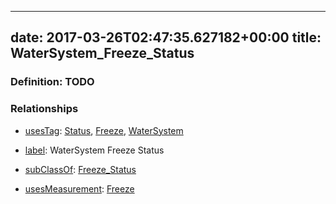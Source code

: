 
---
date: 2017-03-26T02:47:35.627182+00:00
title: WaterSystem_Freeze_Status
---
### Definition: TODO

### Relationships

* [usesTag](https://brickschema.org/schema/1.0/BrickFrame#usesTag): [Status](https://brickschema.org/schema/1.0/BrickTag#Status), [Freeze](https://brickschema.org/schema/1.0/BrickTag#Freeze), [WaterSystem](https://brickschema.org/schema/1.0/BrickTag#WaterSystem)

* [label](http://www.w3.org/2000/01/rdf-schema#label): WaterSystem Freeze Status

* [subClassOf](http://www.w3.org/2000/01/rdf-schema#subClassOf): [Freeze_Status](https://brickschema.org/schema/1.0/Brick#Freeze_Status)

* [usesMeasurement](https://brickschema.org/schema/1.0/BrickFrame#usesMeasurement): [Freeze](https://brickschema.org/schema/1.0/Brick#Freeze)
